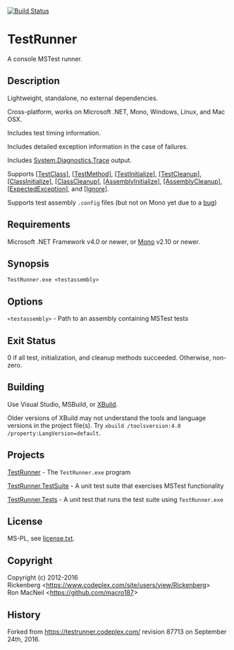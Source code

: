 [![Build Status](https://travis-ci.org/macro187/testrunner.svg?branch=master)](https://travis-ci.org/macro187/testrunner)



TestRunner
==========

A console MSTest runner.


Description
-----------

Lightweight, standalone, no external dependencies.

Cross-platform, works on Microsoft .NET, Mono, Windows, Linux, and Mac OSX.

Includes test timing information.

Includes detailed exception information in the case of failures.

Includes [System.Diagnostics.Trace](https://msdn.microsoft.com/en-us/library/system.diagnostics.trace\(v=vs.110\).aspx)
output.

Supports
[\[TestClass\]](https://msdn.microsoft.com/en-us/library/microsoft.visualstudio.testtools.unittesting.testclassattribute.aspx),
[\[TestMethod\]](https://msdn.microsoft.com/en-us/library/microsoft.visualstudio.testtools.unittesting.testmethodattribute.aspx),
[\[TestInitialize\]](https://msdn.microsoft.com/en-us/library/microsoft.visualstudio.testtools.unittesting.testinitializeattribute.aspx),
[\[TestCleanup\]](https://msdn.microsoft.com/en-us/library/microsoft.visualstudio.testtools.unittesting.testcleanupattribute.aspx),
[\[ClassInitialize\]](https://msdn.microsoft.com/en-us/library/microsoft.visualstudio.testtools.unittesting.classinitializeattribute.aspx),
[\[ClassCleanup\]](https://msdn.microsoft.com/en-us/library/microsoft.visualstudio.testtools.unittesting.classcleanupattribute.aspx),
[\[AssemblyInitialize\]](https://msdn.microsoft.com/en-us/library/microsoft.visualstudio.testtools.unittesting.assemblyinitializeattribute.aspx),
[\[AssemblyCleanup\]](https://msdn.microsoft.com/en-us/library/microsoft.visualstudio.testtools.unittesting.assemblycleanupattribute.aspx),
[\[ExpectedException\]](https://msdn.microsoft.com/en-us/library/microsoft.visualstudio.testtools.unittesting.expectedexceptionattribute.aspx),
and
[\[Ignore\]](https://msdn.microsoft.com/en-us/library/microsoft.visualstudio.testtools.unittesting.ignoreattribute.aspx).

Supports test assembly `.config` files (but not on Mono yet due to a
[bug](https://bugzilla.xamarin.com/show_bug.cgi?id=15741))


Requirements
------------

Microsoft .NET Framework v4.0 or newer, or [Mono](http://www.mono-project.com/) v2.10 or newer.


Synopsis
--------

    TestRunner.exe <testassembly>


Options
-------

`<testassembly>` - Path to an assembly containing MSTest tests


Exit Status
-----------

0 if all test, initialization, and cleanup methods succeeded.  Otherwise, non-zero.


Building
--------

Use Visual Studio, MSBuild, or [XBuild](http://www.mono-project.com/docs/tools+libraries/tools/xbuild/).

Older versions of XBuild may not understand the tools and language versions in the project file(s).
Try `xbuild /toolsversion:4.0 /property:LangVersion=default`.


Projects
--------

[TestRunner](TestRunner) - The `TestRunner.exe` program

[TestRunner.TestSuite](TestRunner.TestSuite) - A unit test suite that exercises MSTest functionality

[TestRunner.Tests](TestRunner.Tests) - A unit test that runs the test suite using `TestRunner.exe`


License
-------

MS-PL, see [license.txt](license.txt).


Copyright
---------

Copyright (c) 2012-2016  
Rickenberg \<<https://www.codeplex.com/site/users/view/Rickenberg>\>  
Ron MacNeil \<<https://github.com/macro187>\>  


History
-------

Forked from <https://testrunner.codeplex.com/> revision 87713 on September 24th, 2016.
